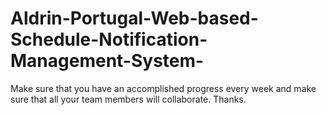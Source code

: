 # Aldrin-Portugal-Web-based-Schedule-Notification-Management-System-
Make sure that you have an accomplished progress every week and make sure that all your team members will collaborate. Thanks. 
